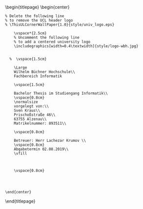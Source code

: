 <!-- 
This is the Latex-heavy title page. 
People outside UCL may want to remove the header logo 
and add the centred logo
-->

\begin{titlepage}
    \begin{center}

    % Delete the following line
    % to remove the UCL header logo
    % \ThisULCornerWallPaper{1.0}{style/univ_logo.eps}
        
        \vspace*{2.5cm}
        % Uncomment the following line
        % to add a centered university logo
        \includegraphics[width=0.4\textwidth]{style/logo-wbh.jpg}
     
        
      %  \vspace{1.5cm}
        
        \Large
        Wilhelm Büchner Hochschule\\
        Fachbereich Informatik

        \vspace{1.5cm}

        Bachelor Thesis im Studiengang Informatik\\
        \vspace{0.8cm}
        \normalsize
        vorgelegt von:\\
        Sven Kraus\\
        Prischoßstraße 46\\
        63755 Alzenau\\
        Matrikelnummer: 893511\\
        
        \vspace{0.8cm}
        
        Betreuer: Herr Lachezar Krumov \\
        \vspace{0.8cm}
        Abgabetermin 02.08.2019\\
        \vfill
        
     

        \vspace{0.8cm}


        
     
    \end{center}
\end{titlepage}

